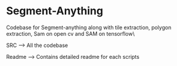# Segment-Anything
Codebase for Segment-anything along with tile extraction, polygon extraction, Sam on open cv and SAM on tensorflow\



SRC --> All the codebase

Readme --> Contains detailed readme for each scripts
